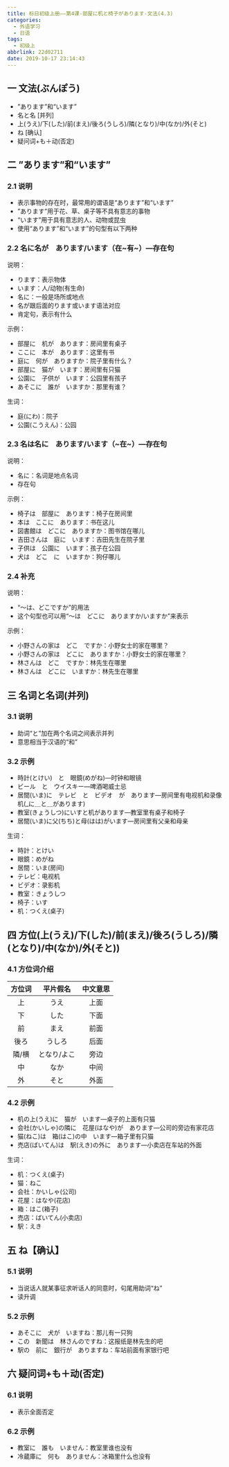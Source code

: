 ```yaml
---
title: 标日初级上册——第4课-部屋に机と椅子があります-文法(4.3)
categories:
  - 外语学习
  - 日语
tags:
  - 初级上
abbrlink: 22d02711
date: 2019-10-17 23:14:43
---
```

## 一 文法(ぶんぽう)

* ”あります”和“います”
* 名と名 [并列]
* 上(うえ)/下(した)/前(まえ)/後ろ(うしろ)/隣(となり)/中(なか)/外(そと)
* ね [确认]
* 疑问词+も＋动(否定)

<!--more-->

## 二 ”あります”和“います”

### 2.1 说明

* 表示事物的存在时，最常用的谓语是“あります”和“います”
* ”あります”用于花、草、桌子等不具有意志的事物
* “います”用于具有意志的人、动物或昆虫
* 使用“あります”和“います”的句型有以下两种

### 2.2 名に名が　あります/います（在~有~）—存在句

说明：

 * ります：表示物体
 * います：人/动物(有生命)
 * 名に：一般是场所或地点
 * 名が跟后面的ります或います语法对应
 * 肯定句，表示有什么

示例：

* 部屋に　机が　あります：房间里有桌子
* ここに　本が　あります：这里有书
* 庭に　何が　ありますか：院子里有什么？
* 部屋に　猫が　います：房间里有只猫
* 公園に　子供が　います：公园里有孩子
* あそこに　誰が　いますか：那里有谁？

生词：

* 庭(にわ)：院子
* 公園(こうえん)：公园

### 2.3 名は名に　あります/います（~在~）—存在句

说明：

* 名に：名词是地点名词
* 存在句

示例：

* 椅子は　部屋に　あります：椅子在房间里
* 本は　ここに　あります：书在这儿
* 図書館は　どこに　ありますか：图书馆在哪儿
* 吉田さんは　庭に　います：吉田先生在院子里
* 子供は　公園に　います：孩子在公园
* 犬は　どこ　に　いますか：狗仔哪儿

### 2.4 补充

说明：

* “〜は、どこですか”的用法
* 这个句型也可以用“〜は　どこに　ありますか/いますか”来表示

示例：

* 小野さんの家は　どこ　ですか：小野女士的家在哪里？
* 小野さんの家は　どこに　ありますか：小野女士的家在哪里？
* 林さんは　どこ　ですか：林先生在哪里
* 林さんは　どこに　いますか：林先生在哪里

## 三 名词と名词(并列)

### 3.1 说明

* 助词“と”加在两个名词之间表示并列
* 意思相当于汉语的“和”

### 3.2 示例 

* 時計(とけい)　と　眼鏡(めがね)—时钟和眼镜
* ビール　と　ウイスキー—啤酒喝威士忌
* 居間(いま)に　テレビ　と　ビデオ　が　あります—房间里有电视机和录像机(_に＿と＿があります)
* 教室(きょうしつ)にいすと机があります—教室里有桌子和椅子
* 居間(いま)に父(ちち)と母(はは)がいます—房间里有父亲和母亲

生词： 

* 時計：とけい
* 眼鏡：めがね
* 居間：いま(房间)
* テレビ：电视机
* ビデオ：录影机
* 教室：きょうしつ
* 椅子：いす
* 机：つくえ(桌子)

## 四 方位(上(うえ)/下(した)/前(まえ)/後ろ(うしろ)/隣(となり)/中(なか)/外(そと))

### 4.1 方位词介绍

| 方位词 |  平片假名   | 中文意思 |
| :----: | :---------: | :------: |
|   上   |    うえ     |   上面   |
|   下   |    した     |   下面   |
|   前   |    まえ     |   前面   |
|  後ろ  |   うしろ    |   后面   |
| 隣/横  | となり/よこ |   旁边   |
|   中   |    なか     |   中间   |
|   外   |    そと     |   外面   |

### 4.2 示例

* 机の上(うえ)に　猫が　います—桌子的上面有只猫
* 会社(かいしゃ)の隣に　花屋(はなや)が　あります—公司的旁边有家花店
* 猫(ねこ)は　箱(はこ)の中　います—箱子里有只猫
* 売店(ばいてん)は　駅(えき)の外に　あります—小卖店在车站的外面


生词： 

* 机：つくえ(桌子)
* 猫：ねこ
* 会社：かいしゃ(公司)
* 花屋：はなや(花店)
* 箱：はこ(箱子)
* 売店：ばいてん(小卖店)
* 駅：えき

## 五 ね【确认】

### 5.1 说明

* 当说话人就某事征求听话人的同意时，句尾用助词“ね”
* 读升调

### 5.2 示例

* あそこに　犬が　いますね：那儿有一只狗
* この　新聞は　林さんのですね：这报纸是林先生的吧
* 駅の　前に　銀行が　ありますね：车站前面有家银行吧

## 六 疑问词+も＋动(否定)

### 6.1 说明

* 表示全面否定

### 6.2 示例

* 教室に　誰も　いません：教室里谁也没有
* 冷蔵庫に　何も　ありません：冰箱里什么也没有
